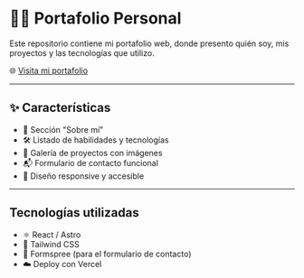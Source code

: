 # 🧑‍💻 Portafolio Personal

Este repositorio contiene mi portafolio web, donde presento quién soy, mis proyectos y las tecnologías que utilizo.

🌐 [Visita mi portafolio]([https://tudominio.com](https://portfolio-nine-beta-42.vercel.app/))

---

## ✨ Características

- 📄 Sección "Sobre mí"
- 🛠️ Listado de habilidades y tecnologías
- 📂 Galería de proyectos con imágenes
- 📬 Formulario de contacto funcional
- 📱 Diseño responsive y accesible

---

##  Tecnologías utilizadas

- ⚛️ React / Astro 
- 🎨 Tailwind CSS 
- 📩 Formspree (para el formulario de contacto)
- ☁️ Deploy con Vercel
